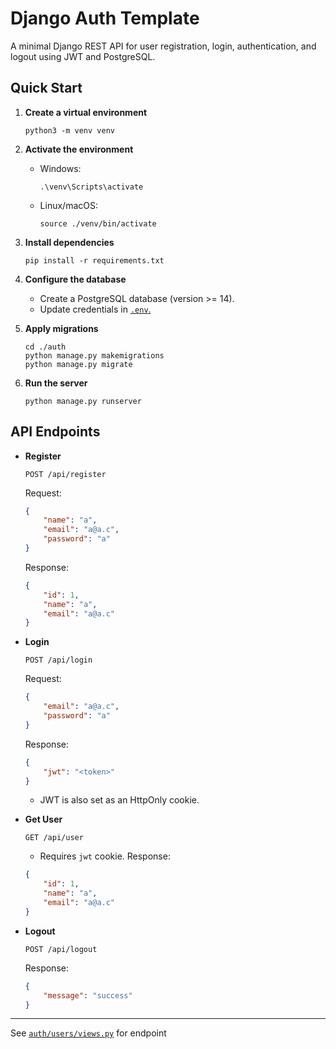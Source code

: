 # Django Auth Template

A minimal Django REST API for user registration, login, authentication, and logout using JWT and PostgreSQL.

## Quick Start

1. **Create a virtual environment**
    ```
    python3 -m venv venv
    ```

2. **Activate the environment**
    - Windows:
        ```
        .\venv\Scripts\activate
        ```
    - Linux/macOS:
        ```
        source ./venv/bin/activate
        ```

3. **Install dependencies**
    ```
    pip install -r requirements.txt
    ```

4. **Configure the database**
    - Create a PostgreSQL database (version >= 14).
    - Update credentials in [`.env`.](.env)

5. **Apply migrations**
    ```
    cd ./auth
    python manage.py makemigrations
    python manage.py migrate
    ```

6. **Run the server**
    ```
    python manage.py runserver
    ```

## API Endpoints

- **Register**
    ```
    POST /api/register
    ```
    Request:
    ```json
    {
        "name": "a",
        "email": "a@a.c",
        "password": "a"
    }
    ```
    Response:
    ```json
    {
        "id": 1,
        "name": "a",
        "email": "a@a.c"
    }
    ```

- **Login**
    ```
    POST /api/login
    ```
    Request:
    ```json
    {
        "email": "a@a.c",
        "password": "a"
    }
    ```
    Response:
    ```json
    {
        "jwt": "<token>"
    }
    ```
    - JWT is also set as an HttpOnly cookie.

- **Get User**
    ```
    GET /api/user
    ```
    - Requires `jwt` cookie.
    Response:
    ```json
    {
        "id": 1,
        "name": "a",
        "email": "a@a.c"
    }
    ```

- **Logout**
    ```
    POST /api/logout
    ```
    Response:
    ```json
    {
        "message": "success"
    }
    ```

---

See [`auth/users/views.py`](auth/users/views.py) for endpoint